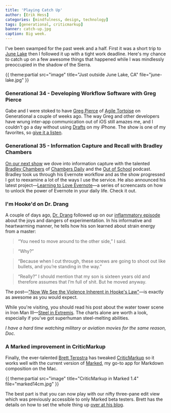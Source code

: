 ```yaml
---
title: 'Playing Catch Up'
author: [Erik Hess]
categories: [mindfulness, design, technology]
tags: [generational, criticmarkup]
banner: catch-up.jpg
caption: Big week.
---
```


I've been swamped for the past week and a half. First it was a short trip to [June Lake](http://en.wikipedia.org/wiki/June_Lake,_California) then I followed it up with a tight work deadline. Here's my chance to catch up on a few awesome things that happened while I was mindlessly preoccupied in the shadow of the Sierra.

{{ theme:partial src="image" title="Just outside June Lake, CA" file="june-lake.jpg" }}

### Generational 34 - Developing Workflow Software with Greg Pierce

Gabe and I were stoked to have [Greg Pierce](https://twitter.com/agiletortoise) of [Agile Tortoise](http://agiletortoise.com/) on Generational a couple of weeks ago. The way Greg and other developers have wrung inter-app communication out of iOS still amazes me, and I couldn't go a day without using [Drafts](https://itunes.apple.com/us/app/drafts/id502385074?mt=8&ign-mpt=uo%3D4) on my iPhone. The show is one of my favorites, so [give it a listen](http://www.70decibels.com/generational/2013/5/11/034-developing-workflow-software-with-greg-pierce.html).

### Generational 35 - Information Capture and Recall with Bradley Chambers

[On our next show](http://www.70decibels.com/generational/2013/5/18/035-information-capture-and-recall-with-bradley-chambers.html) we dove into information capture with the talented [Bradley Chambers](https://twitter.com/bradleychambers) of [Chambers Daily](http://chambersdaily.com/) and the [Out of School](http://outofschool.net/) podcast. Bradley took us through his Evernote workflow and as the show progressed I got to reexamine a lot of the ways I use the service. He also announced his latest project&mdash;[Learning to Love Evernote](http://lovingevernote.com/)&mdash;a series of screencasts on how to unlock the power of Evernote in your daily life. Check it out.

### I'm Hooke'd on Dr. Drang

A couple of days ago, [Dr. Drang](https://twitter.com/drdrang) followed up on our [inflammatory episode](http://www.70decibels.com/generational/2013/5/4/033-what-happened-when-gabe-set-himself-on-fire.html) about the joys and dangers of experimentation. In his informative and heartwarming manner, he tells how his son learned about strain energy from a master:

> “You need to move around to the other side,” I said.

> “Why?”

> “Because when I cut through, these screws are going to shoot out like bullets, and you’re standing in the way.”

> “Really?” I should mention that my son is sixteen years old and therefore assumes that I’m full of shit. But he moved anyway.

The post&mdash;["Now We See the Violence Inherent in Hooke's Law"](http://www.leancrew.com/all-this/2013/05/now-we-see-the-violence-inherent-in-hookes-law/)&mdash;is exactly as awesome as you would expect. 

While you're visiting, you should read his post about the water tower scene in Iron Man III&mdash;[Steel in Extremis](http://www.leancrew.com/all-this/2013/05/steel-in-extremis/). The charts alone are worth a look, especially if you've got superhuman steel-melting abilities. 

*I have a hard time watching military or aviation movies for the same reason, Doc.*

### A Marked improvement in CriticMarkup

Finally, the ever-talented [Brett Terpstra](https://twitter.com/ttscoff) has tweaked [CriticMarkup](http://criticmarkup.com/) so it works well with the current version of [Marked](https://itunes.apple.com/us/app/marked/id448925439?mt=12), my go-to app for Markdown composition on the Mac.

{{ theme:partial src="image" title="CriticMarkup in Marked 1.4" file="marked14cm.jpg" }}

The best part is that you can now play with our nifty three-pane edit view which was previously accessible to only Marked beta testers. Brett has the details on how to set the whole thing up [over at his blog](http://brettterpstra.com/2013/05/18/criticmarkup-in-marked-1-dot-4/).